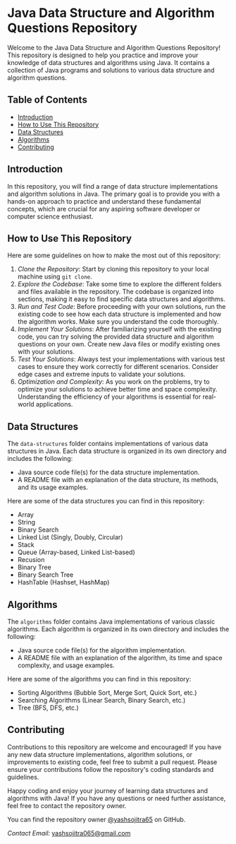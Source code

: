 # Java Data Structure and Algorithm Questions Repository

Welcome to the Java Data Structure and Algorithm Questions Repository! This repository is designed to help you practice and improve your knowledge of data structures and algorithms using Java. It contains a collection of Java programs and solutions to various data structure and algorithm questions.

## Table of Contents
- [Introduction](#introduction)
- [How to Use This Repository](#how-to-use-this-repository)
- [Data Structures](#data-structures)
- [Algorithms](#algorithms)
- [Contributing](#contributing)

## Introduction
In this repository, you will find a range of data structure implementations and algorithm solutions in Java. The primary goal is to provide you with a hands-on approach to practice and understand these fundamental concepts, which are crucial for any aspiring software developer or computer science enthusiast.

## How to Use This Repository
Here are some guidelines on how to make the most out of this repository:
1. *Clone the Repository*: Start by cloning this repository to your local machine using `git clone`.
2. *Explore the Codebase*: Take some time to explore the different folders and files available in the repository. The codebase is organized into sections, making it easy to find specific data structures and algorithms.
3. *Run and Test Code*: Before proceeding with your own solutions, run the existing code to see how each data structure is implemented and how the algorithm works. Make sure you understand the code thoroughly.
4. *Implement Your Solutions*: After familiarizing yourself with the existing code, you can try solving the provided data structure and algorithm questions on your own. Create new Java files or modify existing ones with your solutions.
5. *Test Your Solutions*: Always test your implementations with various test cases to ensure they work correctly for different scenarios. Consider edge cases and extreme inputs to validate your solutions.
6. *Optimization and Complexity*: As you work on the problems, try to optimize your solutions to achieve better time and space complexity. Understanding the efficiency of your algorithms is essential for real-world applications.

## Data Structures
The `data-structures` folder contains implementations of various data structures in Java. Each data structure is organized in its own directory and includes the following:
- Java source code file(s) for the data structure implementation.
- A README file with an explanation of the data structure, its methods, and its usage examples.

Here are some of the data structures you can find in this repository:
- Array
- String
- Binary Search
- Linked List (Singly, Doubly, Circular)
- Stack
- Queue (Array-based, Linked List-based)
- Recusion
- Binary Tree
- Binary Search Tree
- HashTable (Hashset, HashMap)

## Algorithms
The `algorithms` folder contains Java implementations of various classic algorithms. Each algorithm is organized in its own directory and includes the following:
- Java source code file(s) for the algorithm implementation.
- A README file with an explanation of the algorithm, its time and space complexity, and usage examples.

Here are some of the algorithms you can find in this repository:
- Sorting Algorithms (Bubble Sort, Merge Sort, Quick Sort, etc.)
- Searching Algorithms (Linear Search, Binary Search, etc.)
- Tree (BFS, DFS, etc.)

## Contributing
Contributions to this repository are welcome and encouraged! If you have any new data structure implementations, algorithm solutions, or improvements to existing code, feel free to submit a pull request. Please ensure your contributions follow the repository's coding standards and guidelines.

Happy coding and enjoy your journey of learning data structures and algorithms with Java! If you have any questions or need further assistance, feel free to contact the repository owner.

You can find the repository owner [@yashsojitra65](https://github.com/yashsojitra65) on GitHub.

*Contact Email:* yashsojitra065@gmail.com
